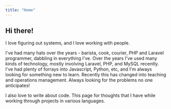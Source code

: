 ```yaml
---
title: "Home"
---
```


## Hi there!

I love figuring out systems, and I love working with people.

I've had many hats over the years - barista, cook, courier, PHP and Laravel programmer, dabbling in everything I've. Over the years I've used many kinds of technology, mostly involving Laravel, PHP, and MySQL recently. I've had plenty of forrays into Javascript, Python, etc, and I'm always looking for something new to learn. Recently this has changed into teaching and operations management. Always looking for the problems no one anticipates!

I also love to write about code. This page for thoughts that I have while working through projects in various languages.

